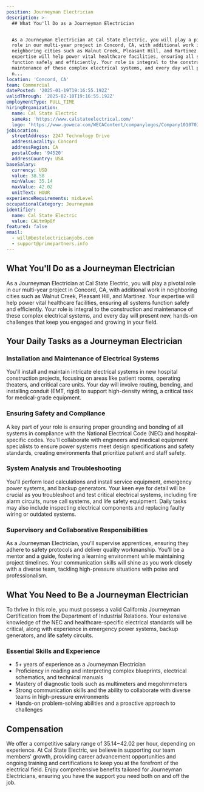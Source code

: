 ```yaml
---
position: Journeyman Electrician
description: >-
  ## What You'll Do as a Journeyman Electrician


  As a Journeyman Electrician at Cal State Electric, you will play a pivotal
  role in our multi-year project in Concord, CA, with additional work in
  neighboring cities such as Walnut Creek, Pleasant Hill, and Martinez. Your
  expertise will help power vital healthcare facilities, ensuring all systems
  function safely and efficiently. Your role is integral to the construction and
  maintenance of these complex electrical systems, and every day will present
  n...
location: 'Concord, CA'
team: Commercial
datePosted: '2025-01-19T19:16:55.192Z'
validThrough: '2025-02-18T19:16:55.192Z'
employmentType: FULL_TIME
hiringOrganization:
  name: Cal State Electric
  sameAs: 'https://www.calstateelectrical.com/'
  logo: 'https://www.goweca.com/WECAContent/companylogos/Company101070Image.png'
jobLocation:
  streetAddress: 2247 Technology Drive
  addressLocality: Concord
  addressRegion: CA
  postalCode: '94520'
  addressCountry: USA
baseSalary:
  currency: USD
  value: 38.58
  minValue: 35.14
  maxValue: 42.02
  unitText: HOUR
experienceRequirements: midLevel
occupationalCategory: Journeyman
identifier:
  name: Cal State Electric
  value: CALtm9p8f
featured: false
email:
  - will@bestelectricianjobs.com
  - support@primepartners.info
---
```




## What You'll Do as a Journeyman Electrician

As a Journeyman Electrician at Cal State Electric, you will play a pivotal role in our multi-year project in Concord, CA, with additional work in neighboring cities such as Walnut Creek, Pleasant Hill, and Martinez. Your expertise will help power vital healthcare facilities, ensuring all systems function safely and efficiently. Your role is integral to the construction and maintenance of these complex electrical systems, and every day will present new, hands-on challenges that keep you engaged and growing in your field.

## Your Daily Tasks as a Journeyman Electrician

### Installation and Maintenance of Electrical Systems

You'll install and maintain intricate electrical systems in new hospital construction projects, focusing on areas like patient rooms, operating theaters, and critical care units. Your day will involve routing, bending, and installing conduit (EMT, rigid) to support high-density wiring, a critical task for medical-grade equipment.

### Ensuring Safety and Compliance

A key part of your role is ensuring proper grounding and bonding of all systems in compliance with the National Electrical Code (NEC) and hospital-specific codes. You'll collaborate with engineers and medical equipment specialists to ensure power systems meet design specifications and safety standards, creating environments that prioritize patient and staff safety.

### System Analysis and Troubleshooting

You'll perform load calculations and install service equipment, emergency power systems, and backup generators. Your keen eye for detail will be crucial as you troubleshoot and test critical electrical systems, including fire alarm circuits, nurse call systems, and life safety equipment. Daily tasks may also include inspecting electrical components and replacing faulty wiring or outdated systems.

### Supervisory and Collaborative Responsibilities

As a Journeyman Electrician, you'll supervise apprentices, ensuring they adhere to safety protocols and deliver quality workmanship. You'll be a mentor and a guide, fostering a learning environment while maintaining project timelines. Your communication skills will shine as you work closely with a diverse team, tackling high-pressure situations with poise and professionalism.

## What You Need to Be a Journeyman Electrician

To thrive in this role, you must possess a valid California Journeyman Certification from the Department of Industrial Relations. Your extensive knowledge of the NEC and healthcare-specific electrical standards will be critical, along with experience in emergency power systems, backup generators, and life safety circuits.

### Essential Skills and Experience

- 5+ years of experience as a Journeyman Electrician
- Proficiency in reading and interpreting complex blueprints, electrical schematics, and technical manuals
- Mastery of diagnostic tools such as multimeters and megohmmeters
- Strong communication skills and the ability to collaborate with diverse teams in high-pressure environments
- Hands-on problem-solving abilities and a proactive approach to challenges

## Compensation

We offer a competitive salary range of $35.14-$42.02 per hour, depending on experience. At Cal State Electric, we believe in supporting our team members' growth, providing career advancement opportunities and ongoing training and certifications to keep you at the forefront of the electrical field. Enjoy comprehensive benefits tailored for Journeyman Electricians, ensuring you have the support you need both on and off the job.